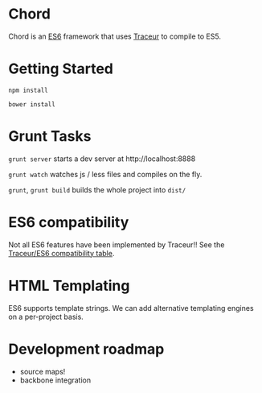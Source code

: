 Chord
=====

Chord is an [ES6] framework that uses [Traceur] to compile to ES5.


Getting Started
=====

`npm install`

`bower install`


Grunt Tasks
=====

`grunt server` starts a dev server at http://localhost:8888

`grunt watch` watches js / less files and compiles on the fly.

`grunt`, `grunt build` builds the whole project into `dist/`


ES6 compatibility
=====

Not all ES6 features have been implemented by Traceur!! See the [Traceur/ES6 compatibility table].


HTML Templating
=====

ES6 supports template strings. We can add alternative templating engines on a per-project basis.


Development roadmap
=====

- source maps! 
- backbone integration







[ES6]:http://tc39wiki.calculist.org/es6/
[Traceur]:https://github.com/google/traceur-compiler
[Traceur/ES6 compatibility table]:http://kangax.github.io/compat-table/es6/#tr
[Jade]:http://jade-lang.com/reference/
